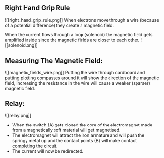 ## Right Hand Grip Rule
![[right_hand_grip_rule.png]]
When electrons move through a wire (because of a potential difference) they create a magnetic field.

When the current flows through a loop (solenoid) the magnetic field gets amplified inside since the magnetic fields are closer to each other.
![[solenoid.png]]

## Measuring The Magnetic Field:
![[magnetic_fields_wire.png]]
Putting the wire through cardboard and putting plotting compasses around it will show the direction of the magnetic field, increasing the resistance in the wire will cause a weaker (sparser) magnetic field. 

## Relay:
![[relay.png]]
- When the switch (A) gets closed the core of the electromagnet made from a magnetically soft material will get magnetised.
- The electromagnet will attract the iron armature and will push the springy metal up and the contact points (B) will make contact completing the circuit.
- The current will now be redirected.